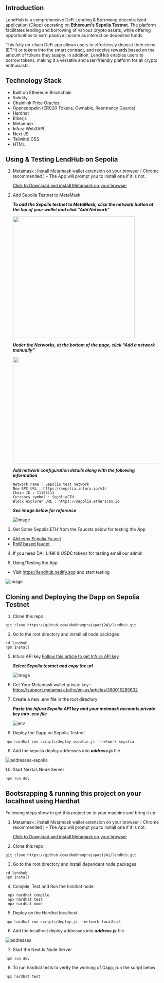 ## Introduction
LendHub is a comprehensive DeFi Lending & Borrowing decentralized application (DApp) operating on **Ethereum's Sepolia Testnet**. The platform facilitates lending and borrowing of various crypto assets, while offering opportunities to earn passive income as interest on deposited funds.

This fully on-chain DeFi app allows users to effortlessly deposit their coins (ETH) or tokens into the smart contract, and receive rewards based on the amount of tokens they supply. In addition, LendHub enables users to borrow tokens, making it a versatile and user-friendly platform for all crypto enthusiasts.

## Technology Stack

- Built on Ethereum Blockchain
- Solidity
- Chainlink Price Oracles
- Openzeppelin (ERC20 Tokens, Ownable, Reentrancy Guards)
- Hardhat
- Etherjs
- Metamask
- Infura Web3API
- Next JS
- Tailwind CSS
- HTML

## Using & Testing LendHub on Sepolia

1. Metamask : Install Metamask wallet extension on your browser ( Chrome recommended ) - The App will prompt you to install one if it is not.

   [Click to Download and install Metamask on your browser](https://metamask.io/download/)

2. Add Sepolia Testnet to MetaMask

   ***To add the Sepolia testnet to MetaMask, click the network button at the top of your wallet and click “Add Network”***

   <img src="https://user-images.githubusercontent.com/61042463/226925417-a59f11d7-dc25-4167-b4c6-508793327abd.png" width="400" height="400">

   ***Under the Networks, at the bottom of the page, click “Add a network manually”***

   <img src="https://user-images.githubusercontent.com/61042463/226925715-26272ad1-ce26-46c0-9140-c8f523d25cd8.png" width="700" height="350">

   ***Add network configuration details along with the following information***

   ```
   Network name : Sepolia test network
   New RPC URL : https://sepolia.infura.io/v3/
   Chain ID : 11155111
   Currency symbol : SepoliaETH
   Block explorer URL : https://sepolia.etherscan.io
   ```
   ***See image below for reference***
   
   ![image](https://user-images.githubusercontent.com/61042463/226937721-785bb706-b21d-4291-9dcc-357d1d97ed4d.png)


3. Get Some Sepolia ETH from the Faucets below for testing the App
- [Alchemy Sepolia Faucet](https://sepoliafaucet.com)
- [PoW based faucet](https://sepolia-faucet.pk910.de/) 

4. If you need DAI, LINK & USDC tokens for testing email our admin

5. Using/Testing the App
- Visit https://lendhub.netlify.app and start testing

![image](https://user-images.githubusercontent.com/3410735/227120829-ce4d8ff3-cad2-46cd-817a-d86778920027.png)


## Cloning and Deploying the Dapp on Sepolia Testnet
1. Clone this repo :

```
git clone https://github.com/shubhamprajapati241/lendhub.git
```

2. Go to the root directory and install all node packages

```
cd lendhub
npm install
```

5. Infura API key
   [Follow this article to get Infura API key](https://medium.com/jelly-market/how-to-get-infura-api-key-e7d552dd396f)

   ***Select Sepolia testnet and copy the url***

   ![image](https://user-images.githubusercontent.com/61042463/226934039-519747cb-acbb-4403-893f-2c78c2d33bcd.png)

6. Get Your Metamask wallet private key : https://support.metamask.io/hc/en-us/articles/360015289632

7. Create a new .env file in the root directory

   ***Paste the Infura Sepolia API key and your metmask accounts private key into .env file***

   ![env](https://user-images.githubusercontent.com/61042463/226642196-965329ef-6c17-43ab-9268-a243f9f04728.png)

8. Deploy the Dapp on Sepolia Testnet

```
npx hardhat run scripts/deploy-sepolia.js --network sepolia
```

9. Add the sepolia deploy addresses into ***address.js*** file

![addresses-sepolia](https://user-images.githubusercontent.com/61042463/226643306-69d6d9cc-67d7-4b2a-9c8a-694a23501260.png)

10. Start NextJs Node Server

```
npm run dev
```

## Bootsrapping & running this project on your localhost using Hardhat
Following steps show to get this project on to your machine and bring it up:

1. Metamask : Install Metamask wallet extension on your browser ( Chrome recommended ) - The App will prompt you to install one if it is not.

   [Click to Download and install Metamask on your browser](https://metamask.io/download/)


2. Clone this repo :

```
git clone https://github.com/shubhamprajapati241/lendhub.git
```

3. Go to the root directory and install dependent node packages

```
cd lendhub
npm install
```

4. Compile, Test and Run the hardhat node

```
 npx hardhat compile
 npx hardhat test
 npx hardhat node
```

5. Deploy on the Hardhat localhost

```
npx hardhat run scripts/deploy.js --network localhost
```

6. Add the localhost deploy addresses into ***address.js*** file

![addresses](https://user-images.githubusercontent.com/61042463/226641194-637954ff-8230-4e41-82f0-3e42bb5dbdfe.png)

7. Start the NextJs Node Server

```
npm run dev
```
8. To run hardhat tests to verify the working of Dapp, run the script below

```
npx hardhat test
```
